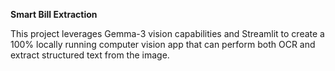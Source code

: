 **Smart Bill Extraction**


This project leverages Gemma-3 vision capabilities and Streamlit to create a 100% locally running computer vision app that can perform both OCR and extract structured text from the image.
